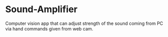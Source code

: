 # Sound-Amplifier
Computer vision app that can adjust strength of the sound coming from PC via hand commands given from web cam.
